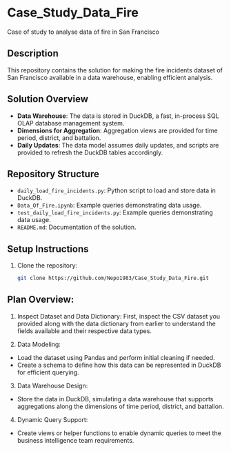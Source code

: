 # Case_Study_Data_Fire
Case of study to analyse data of fire in San Francisco

## Description
This repository contains the solution for making the fire incidents dataset of San Francisco available in a data warehouse, enabling efficient analysis.

## Solution Overview
- **Data Warehouse**: The data is stored in DuckDB, a fast, in-process SQL OLAP database management system.
- **Dimensions for Aggregation**: Aggregation views are provided for time period, district, and battalion.
- **Daily Updates**: The data model assumes daily updates, and scripts are provided to refresh the DuckDB tables accordingly.

## Repository Structure
- `daily_load_fire_incidents.py`: Python script to load and store data in DuckDB.
- `Data_Of_Fire.ipynb`: Example queries demonstrating data usage.
- `test_daily_load_fire_incidents.py`: Example queries demonstrating data usage.
- `README.md`: Documentation of the solution.

## Setup Instructions
1. Clone the repository:
   ```sh
   git clone https://github.com/Nepo1983/Case_Study_Data_Fire.git

## Plan Overview:
1. Inspect Dataset and Data Dictionary: First, inspect the CSV dataset you provided along with the data dictionary from earlier to understand the fields available and their respective data types.

2. Data Modeling:

- Load the dataset using Pandas and perform initial cleaning if needed.
- Create a schema to define how this data can be represented in DuckDB for efficient querying.

3. Data Warehouse Design:

- Store the data in DuckDB, simulating a data warehouse that supports aggregations along the dimensions of time period, district, and battalion.

4. Dynamic Query Support:

- Create views or helper functions to enable dynamic queries to meet the business intelligence team requirements.
